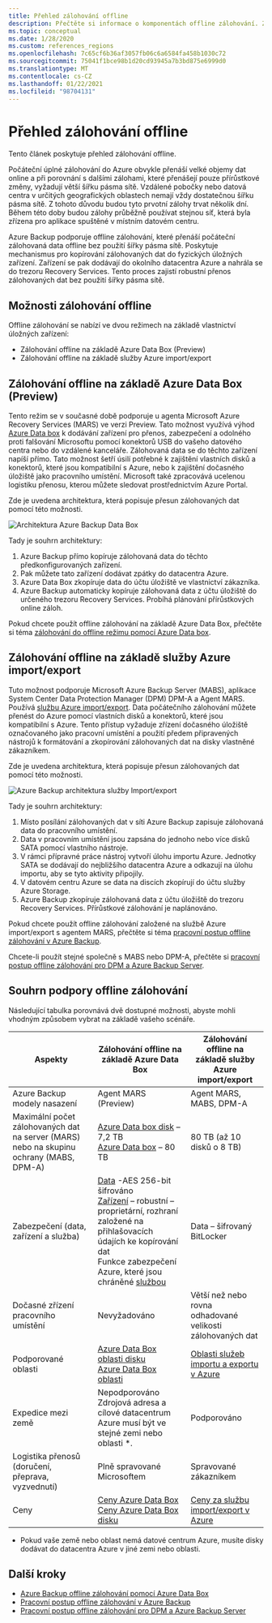 ```yaml
---
title: Přehled zálohování offline
description: Přečtěte si informace o komponentách offline zálohování. Zahrnují zálohování offline na základě Azure Data Box a offline zálohování založeného na službě Azure import/export.
ms.topic: conceptual
ms.date: 1/28/2020
ms.custom: references_regions
ms.openlocfilehash: 7c65cf6b36af3057fb06c6a6584fa458b1030c72
ms.sourcegitcommit: 75041f1bce98b1d20cd93945a7b3bd875e6999d0
ms.translationtype: MT
ms.contentlocale: cs-CZ
ms.lasthandoff: 01/22/2021
ms.locfileid: "98704131"
---
```

# <a name="overview-of-offline-backup"></a>Přehled zálohování offline

Tento článek poskytuje přehled zálohování offline.

Počáteční úplné zálohování do Azure obvykle přenáší velké objemy dat online a při porovnání s dalšími zálohami, které přenášejí pouze přírůstkové změny, vyžadují větší šířku pásma sítě. Vzdálené pobočky nebo datová centra v určitých geografických oblastech nemají vždy dostatečnou šířku pásma sítě. Z tohoto důvodu budou tyto prvotní zálohy trvat několik dní. Během této doby budou zálohy průběžně používat stejnou síť, která byla zřízena pro aplikace spuštěné v místním datovém centru.

Azure Backup podporuje offline zálohování, které přenáší počáteční zálohovaná data offline bez použití šířky pásma sítě. Poskytuje mechanismus pro kopírování zálohovaných dat do fyzických úložných zařízení. Zařízení se pak dodávají do okolního datacentra Azure a nahrála se do trezoru Recovery Services. Tento proces zajistí robustní přenos zálohovaných dat bez použití šířky pásma sítě.

## <a name="offline-backup-options"></a>Možnosti zálohování offline

Offline zálohování se nabízí ve dvou režimech na základě vlastnictví úložných zařízení:

- Zálohování offline na základě Azure Data Box (Preview)
- Zálohování offline na základě služby Azure import/export

## <a name="offline-backup-based-on-azure-data-box-preview"></a>Zálohování offline na základě Azure Data Box (Preview)

Tento režim se v současné době podporuje u agenta Microsoft Azure Recovery Services (MARS) ve verzi Preview. Tato možnost využívá výhod [Azure Data box](https://azure.microsoft.com/services/databox/) k dodávání zařízení pro přenos, zabezpečení a odolného proti falšování Microsoftu pomocí konektorů USB do vašeho datového centra nebo do vzdálené kanceláře. Zálohovaná data se do těchto zařízení napíší přímo. Tato možnost šetří úsilí potřebné k zajištění vlastních disků a konektorů, které jsou kompatibilní s Azure, nebo k zajištění dočasného úložiště jako pracovního umístění. Microsoft také zpracovává ucelenou logistiku přenosu, kterou můžete sledovat prostřednictvím Azure Portal.

Zde je uvedena architektura, která popisuje přesun zálohovaných dat pomocí této možnosti.

![Architektura Azure Backup Data Box](./media/offline-backup-overview/azure-backup-databox-architecture.png)

Tady je souhrn architektury:

1. Azure Backup přímo kopíruje zálohovaná data do těchto předkonfigurovaných zařízení.
2. Pak můžete tato zařízení dodávat zpátky do datacentra Azure.
3. Azure Data Box zkopíruje data do účtu úložiště ve vlastnictví zákazníka.
4. Azure Backup automaticky kopíruje zálohovaná data z účtu úložiště do určeného trezoru Recovery Services. Probíhá plánování přírůstkových online záloh.

Pokud chcete použít offline zálohování na základě Azure Data Box, přečtěte si téma [zálohování do offline režimu pomocí Azure Data box](offline-backup-azure-data-box.md).

## <a name="offline-backup-based-on-the-azure-importexport-service"></a>Zálohování offline na základě služby Azure import/export

Tuto možnost podporuje Microsoft Azure Backup Server (MABS), aplikace System Center Data Protection Manager (DPM) DPM-A a Agent MARS. Používá [službu Azure import/export](../import-export/storage-import-export-service.md). Data počátečního zálohování můžete přenést do Azure pomocí vlastních disků a konektorů, které jsou kompatibilní s Azure. Tento přístup vyžaduje zřízení dočasného úložiště označovaného jako pracovní umístění a použití předem připravených nástrojů k formátování a zkopírování zálohovaných dat na disky vlastněné zákazníkem.

Zde je uvedena architektura, která popisuje přesun zálohovaných dat pomocí této možnosti.

![Azure Backup architektura služby Import/export](./media/offline-backup-overview/azure-backup-import-export.png)

Tady je souhrn architektury:

1. Místo posílání zálohovaných dat v síti Azure Backup zapisuje zálohovaná data do pracovního umístění.
2. Data v pracovním umístění jsou zapsána do jednoho nebo více disků SATA pomocí vlastního nástroje.
3. V rámci přípravné práce nástroj vytvoří úlohu importu Azure. Jednotky SATA se dodávají do nejbližšího datacentra Azure a odkazují na úlohu importu, aby se tyto aktivity připojily.
4. V datovém centru Azure se data na discích zkopírují do účtu služby Azure Storage.
5. Azure Backup zkopíruje zálohovaná data z účtu úložiště do trezoru Recovery Services. Přírůstkové zálohování je naplánováno.

Pokud chcete použít offline zálohování založené na službě Azure import/export s agentem MARS, přečtěte si téma [pracovní postup offline zálohování v Azure Backup](./backup-azure-backup-import-export.md).

Chcete-li použít stejné společně s MABS nebo DPM-A, přečtěte si [pracovní postup offline zálohování pro DPM a Azure Backup Server](./backup-azure-backup-server-import-export.md).

## <a name="offline-backup-support-summary"></a>Souhrn podpory offline zálohování

Následující tabulka porovnává dvě dostupné možnosti, abyste mohli vhodným způsobem vybrat na základě vašeho scénáře.

| **Aspekty**                                            | **Zálohování offline na základě Azure Data Box**                     | **Zálohování offline na základě služby Azure import/export**                |
| ------------------------------------------------------------ | ------------------------------------------------------------ | ------------------------------------------------------------ |
| Azure Backup modely nasazení                              | Agent MARS (Preview)                                              | Agent MARS, MABS, DPM-A                                           |
| Maximální počet zálohovaných dat na server (MARS) nebo na skupinu ochrany (MABS, DPM-A) | [Azure Data box disk](../databox/data-box-disk-overview.md) – 7,2 TB <br> [Azure Data box](../databox/data-box-overview.md) – 80 TB       | 80 TB (až 10 disků o 8 TB)                          |
| Zabezpečení (data, zařízení a služba)                           | [Data](../databox/data-box-security.md#data-box-data-protection) -AES 256-bit šifrováno <br> [Zařízení](../databox/data-box-security.md#data-box-device-protection) – robustní – proprietární, rozhraní založené na přihlašovacích údajích ke kopírování dat <br> Funkce zabezpečení Azure, které jsou chráněné [službou](../databox/data-box-security.md#data-box-service-protection) | Data – šifrovaný BitLocker                                 |
| Dočasné zřízení pracovního umístění                     | Nevyžadováno                                                | Větší než nebo rovna odhadované velikosti zálohovaných dat        |
| Podporované oblasti                                           | [Azure Data Box oblasti disku](../databox/data-box-disk-overview.md#region-availability) <br> [Azure Data Box oblasti](../databox/data-box-disk-overview.md#region-availability) | [Oblasti služeb importu a exportu v Azure](../import-export/storage-import-export-service.md#region-availability) |
| Expedice mezi země                                     | Nepodporováno  <br>    Zdrojová adresa a cílové datacentrum Azure musí být ve stejné zemi nebo oblasti *. | Podporováno                                                    |
| Logistika přenosů (doručení, přeprava, vyzvednutí)           | Plně spravované Microsoftem                                     | Spravované zákazníkem                                            |
| Ceny                                                      | [Ceny Azure Data Box](https://azure.microsoft.com/pricing/details/databox/) <br> [Ceny Azure Data Box disku](https://azure.microsoft.com/pricing/details/databox/disk/) | [Ceny za službu import/export v Azure](https://azure.microsoft.com/pricing/details/storage-import-export/) |

* Pokud vaše země nebo oblast nemá datové centrum Azure, musíte disky dodávat do datacentra Azure v jiné zemi nebo oblasti.

## <a name="next-steps"></a>Další kroky

- [Azure Backup offline zálohování pomocí Azure Data Box](offline-backup-azure-data-box.md#backup-data-size-and-supported-data-box-skus)
- [Pracovní postup offline zálohování v Azure Backup](backup-azure-backup-import-export.md)
- [Pracovní postup offline zálohování pro DPM a Azure Backup Server](backup-azure-backup-server-import-export.md)
